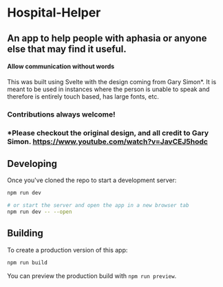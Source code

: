 # Hospital-Helper

## An app to help people with aphasia or anyone else that may find it useful.

#### Allow communication without words

This was built using Svelte with the design coming from Gary Simon*. It is meant to be used in instances where the person is unable to speak and therefore is entirely touch based, has large fonts, etc.

### Contributions always welcome!

### *Please checkout the original design, and all credit to Gary Simon. https://www.youtube.com/watch?v=JavCEJ5hodc


## Developing

Once you've cloned the repo to start a development server:

```bash
npm run dev

# or start the server and open the app in a new browser tab
npm run dev -- --open
```

## Building

To create a production version of this app:

```bash
npm run build
```

You can preview the production build with `npm run preview`.
